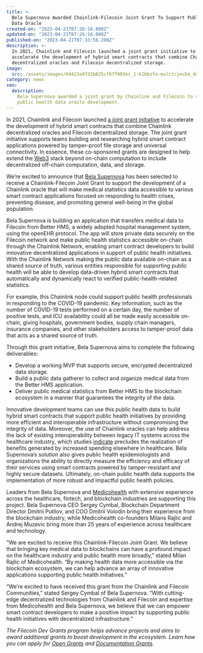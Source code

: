 ```yaml
---
title: >-
  Bela Supernova Awarded Chainlink-Filecoin Joint Grant To Support Public Health
  Data Oracle
created-on: "2023-04-21T07:26:16.008Z"
updated-on: "2023-04-21T07:26:16.008Z"
published-on: "2023-04-21T07:33:56.200Z"
description: >-
  In 2021, Chainlink and Filecoin launched a joint grant initiative to
  accelerate the development of hybrid smart contracts that combine Chainlink
  decentralized oracles and Filecoin decentralized storage.
image:
  src: /assets/images/64423a97d1b025cf67f903ec_1-k1bbzfo-mulctcjeu5e_da.png
category: news
seo:
  description:
    Bela Supernova awarded a joint grant by Chainlink and Filecoin to support
    public health data oracle development.
---
```


In 2021, Chainlink and Filecoin launched [a joint grant initiative](https://blog.chain.link/announcing-the-chainlink-and-filecoin-joint-grant-program/) to accelerate the development of hybrid smart contracts that combine Chainlink decentralized oracles and Filecoin decentralized storage. The joint grant initiative supports teams building and researching hybrid smart contract applications powered by tamper-proof file storage and universal connectivity. In essence, these co-sponsored grants are designed to help extend the [Web3](https://blog.chain.link/web3/) stack beyond on-chain computation to include decentralized off-chain computation, data, and storage.

We’re excited to announce that [Bela Supernova](http://www.bsn.si/) has been selected to receive a Chainlink-Filecoin Joint Grant to support the development of a Chainlink oracle that will make medical statistics data accessible to various smart contract applications focused on responding to health crises, preventing disease, and promoting general well-being in the global population.

Bela Supernova is building an application that transfers medical data to Filecoin from Better HMS, a widely adopted hospital management system, using the openEHR protocol. The app will store private data securely on the Filecoin network and make public health statistics accessible on-chain through the Chainlink Network, enabling smart contract developers to build innovative decentralized applications in support of public health initiatives. With the Chainlink Network making the public data available on-chain as a shared source of truth, various entities responsible for supporting public health will be able to develop data-driven hybrid smart contracts that automatically and dynamically react to verified public-health-related statistics.

For example, this Chainlink node could support public health professionals in responding to the COVID-19 pandemic. Key information, such as the number of COVID-19 tests performed on a certain day, the number of positive tests, and ICU availability could all be made easily accessible on-chain, giving hospitals, government bodies, supply chain managers, insurance companies, and other stakeholders access to tamper-proof data that acts as a shared source of truth.

Through this grant initiative, Bela Supernova aims to complete the following deliverables:

- Develop a working MVP that supports secure, encrypted decentralized data storage.
- Build a public data gatherer to collect and organize medical data from the Better HMS application.
- Deliver public medical statistics from Better HMS to the blockchain ecosystem in a manner that guarantees the integrity of the data.

Innovative development teams can use this public health data to build hybrid smart contracts that support public health initiatives by providing more efficient and interoperable infrastructure without compromising the integrity of data. Moreover, the use of Chainlink oracles can help address the lack of existing interoperability between legacy IT systems across the healthcare industry, which studies [indicate](https://www.nature.com/articles/s41746-019-0211-0) precludes the realization of benefits generated by increased spending elsewhere in healthcare. Bela Supernova’s solution also gives public health epidemiologists and organizations the ability to directly measure the efficiency and efficacy of their services using smart contracts powered by tamper-resistant and highly secure datasets. Ultimately, on-chain public health data supports the implementation of more robust and impactful public health policies.

Leaders from Bela Supernova and [Medicohealth](https://medicohealth.io/) with extensive experience across the healthcare, fintech, and blockchain industries are supporting this project. Bela Supernova CEO Sergey Cymbal, Blockchain Department Director Dmitrii Putilov, and COO Dmitrii Volodin bring their experience from the blockchain industry, while Medicohealth co-founders Milans Rajlic and Andrej Muzevic bring more than 25 years of experience across healthcare and technology.

“We are excited to receive this Chainlink-Filecoin Joint Grant. We believe that bringing key medical data to blockchains can have a profound impact on the healthcare industry and public health more broadly,” stated Milan Rajlic of Medicohealth. “By making health data more accessible via the blockchain ecosystem, we can help advance an array of innovative applications supporting public health initiatives.”

“We’re excited to have received this grant from the Chainlink and Filecoin Communities,” stated Sergey Cymbal of Bela Supernova. “With cutting-edge decentralized technologies from Chainlink and Filecoin and expertise from Medicohealth and Bela Supernova, we believe that we can empower smart contract developers to make a positive impact by supporting public health initiatives with decentralized infrastructure.”

_The Filecoin Dev Grants program helps advance projects and aims to award additional grants to boost development in the ecosystem. Learn how you can apply for [Open Grants](https://github.com/filecoin-project/devgrants/blob/master/Program%20Resources/Open%20Grants%20README.md) and [Documentation Grants](https://github.com/filecoin-project/devgrants/blob/master/Program%20Resources/Documentation%20Enhancement%20Grants%20README.md)._
